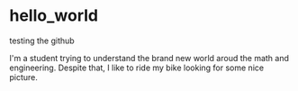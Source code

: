 # hello_world
testing the github

I'm a student trying to understand the brand new world aroud the math and engineering.
Despite that, I like to ride my bike looking for some nice picture.
